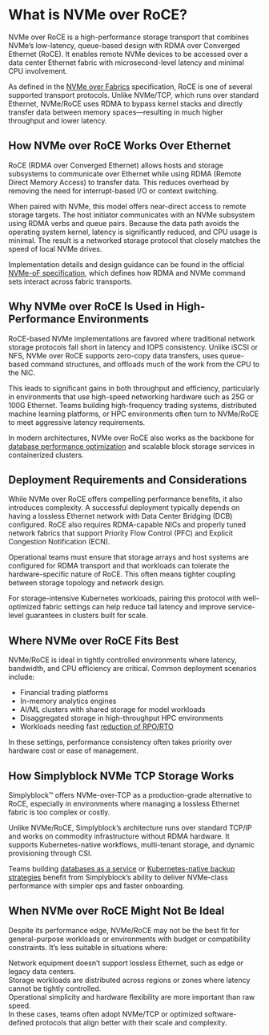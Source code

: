 # What is NVMe over RoCE?

NVMe over RoCE is a high-performance storage transport that combines NVMe’s low-latency, queue-based design with RDMA over Converged Ethernet (RoCE). It enables remote NVMe devices to be accessed over a data center Ethernet fabric with microsecond-level latency and minimal CPU involvement.

As defined in the [NVMe over Fabrics](https://en.wikipedia.org/wiki/NVM_Express#NVMe_over_Fabrics) specification, RoCE is one of several supported transport protocols. Unlike NVMe/TCP, which runs over standard Ethernet, NVMe/RoCE uses RDMA to bypass kernel stacks and directly transfer data between memory spaces—resulting in much higher throughput and lower latency.

## How NVMe over RoCE Works Over Ethernet

RoCE (RDMA over Converged Ethernet) allows hosts and storage subsystems to communicate over Ethernet while using RDMA (Remote Direct Memory Access) to transfer data. This reduces overhead by removing the need for interrupt-based I/O or context switching.

When paired with NVMe, this model offers near-direct access to remote storage targets. The host initiator communicates with an NVMe subsystem using RDMA verbs and queue pairs. Because the data path avoids the operating system kernel, latency is significantly reduced, and CPU usage is minimal. The result is a networked storage protocol that closely matches the speed of local NVMe drives.

Implementation details and design guidance can be found in the official [NVMe-oF specification](https://nvmexpress.org/developers/nvme-of-specification/), which defines how RDMA and NVMe command sets interact across fabric transports.

## Why NVMe over RoCE Is Used in High-Performance Environments

RoCE-based NVMe implementations are favored where traditional network storage protocols fall short in latency and IOPS consistency. Unlike iSCSI or NFS, NVMe over RoCE supports zero-copy data transfers, uses queue-based command structures, and offloads much of the work from the CPU to the NIC.

This leads to significant gains in both throughput and efficiency, particularly in environments that use high-speed networking hardware such as 25G or 100G Ethernet. Teams building high-frequency trading systems, distributed machine learning platforms, or HPC environments often turn to NVMe/RoCE to meet aggressive latency requirements.

In modern architectures, NVMe over RoCE also works as the backbone for [database performance optimization](https://www.simplyblock.io/use-cases/database-performance-optimization/) and scalable block storage services in containerized clusters.

## Deployment Requirements and Considerations

While NVMe over RoCE offers compelling performance benefits, it also introduces complexity. A successful deployment typically depends on having a lossless Ethernet network with Data Center Bridging (DCB) configured. RoCE also requires RDMA-capable NICs and properly tuned network fabrics that support Priority Flow Control (PFC) and Explicit Congestion Notification (ECN).

Operational teams must ensure that storage arrays and host systems are configured for RDMA transport and that workloads can tolerate the hardware-specific nature of RoCE. This often means tighter coupling between storage topology and network design.

For storage-intensive Kubernetes workloads, pairing this protocol with well-optimized fabric settings can help reduce tail latency and improve service-level guarantees in clusters built for scale.

## Where NVMe over RoCE Fits Best

NVMe/RoCE is ideal in tightly controlled environments where latency, bandwidth, and CPU efficiency are critical. Common deployment scenarios include:

- Financial trading platforms  
- In-memory analytics engines  
- AI/ML clusters with shared storage for model workloads  
- Disaggregated storage in high-throughput HPC environments  
- Workloads needing fast [reduction of RPO/RTO](https://www.simplyblock.io/use-cases/reduction-of-rpo-rto/)

In these settings, performance consistency often takes priority over hardware cost or ease of management.

## How Simplyblock NVMe TCP Storage Works

Simplyblock™ offers NVMe-over-TCP as a production-grade alternative to RoCE, especially in environments where managing a lossless Ethernet fabric is too complex or costly.

Unlike NVMe/RoCE, Simplyblock’s architecture runs over standard TCP/IP and works on commodity infrastructure without RDMA hardware. It supports Kubernetes-native workflows, multi-tenant storage, and dynamic provisioning through CSI.

Teams building [databases as a service](https://www.simplyblock.io/use-cases/databases-as-a-service/) or [Kubernetes-native backup strategies](https://www.simplyblock.io/use-cases/kubernetes-backup/) benefit from Simplyblock’s ability to deliver NVMe-class performance with simpler ops and faster onboarding.

## When NVMe over RoCE Might Not Be Ideal

Despite its performance edge, NVMe/RoCE may not be the best fit for general-purpose workloads or environments with budget or compatibility constraints. It’s less suitable in situations where:

Network equipment doesn’t support lossless Ethernet, such as edge or legacy data centers.  
Storage workloads are distributed across regions or zones where latency cannot be tightly controlled.  
Operational simplicity and hardware flexibility are more important than raw speed.  
In these cases, teams often adopt NVMe/TCP or optimized software-defined protocols that align better with their scale and complexity.
